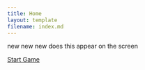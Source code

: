 ```yaml
---
title: Home
layout: template
filename: index.md
--- 
```

<p> new new new does this appear on the screen<p>

<a href=game>Start Game</a>

